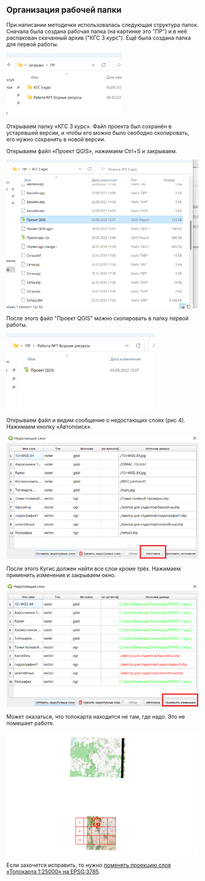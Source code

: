 ## Организация рабочей папки

При написании методички использовалась следующая структура папок. Сначала была создана рабочая папка (на картинке это "ПР") и в неё распакован скачанный архив ("КГС 3 курс"). Ещё была создана папка для первой работы.

<img title="" src="folder-organization--work-folder.png" alt="folder-organization--work-folder.png" data-align="center" width="302">

Открываем папку «КГС 3 курс». Файл проекта был сохранён в устаревшей версии, и чтобы его можно было свободно скопировать, его нужно сохранить в новой версии.

Открываем файл «Проект QGIS», нажимаем Ctrl+S и закрываем.

<img title="" src="folder-organization--deprecated-version.png" alt="folder-organization--deprecated-version.png" data-align="center" width="511">

После этого файл "Проект QGIS" можно скопировать в папку первой работы.

<img title="" src="folder-organization--copy-project.png" alt="folder-organization--copy-project.png" data-align="center" width="389">

Открываем файл и видим сообщение о недостающих слоях (рис 4). Нажимаем кнопку «Автопоиск».

<img title="" src="folder-organization--no-layers-1.png" alt="folder-organization--no-layers-1.png" data-align="center" width="517">

После этого Кугис должен найти все слои кроме трёх. Нажимаем применить изменения и закрываем окно.

<img title="" src="folder-organization--no-layers-2.png" alt="folder-organization--no-layers-2.png" data-align="center" width="506">

Может оказаться, что топокарта находится не там, где надо. Это не помешает работе.

<img title="" src="folder-organization-topomap-projection.png" alt="folder-organization-topomap-projection.png" data-align="center" width="583">

Если захочется исправить, то нужно [поменять проекцию слоя «Топокарта 1:25000» на EPSG:3785](../other/change-layer-projection.html).

